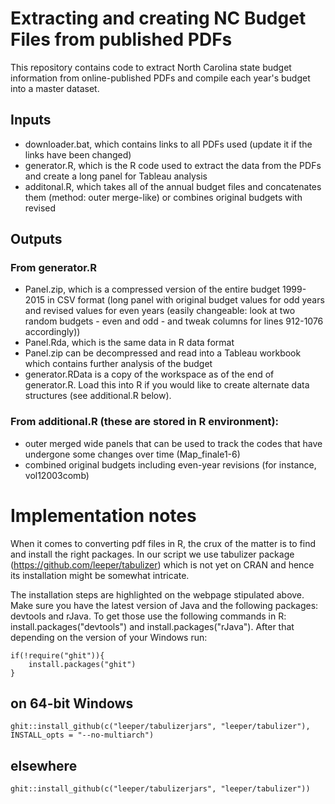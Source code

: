# Extracting and creating NC Budget Files from published PDFs
This repository contains code to extract North Carolina state budget information from online-published PDFs and compile each year's budget into a master dataset.

## Inputs
* downloader.bat, which contains links to all PDFs used (update it if the links have been changed)
* generator.R, which is the R code used to extract the data from the PDFs and create a long panel for Tableau analysis
* additonal.R, which takes all of the annual budget files and concatenates them (method: outer merge-like) or combines original budgets with revised

## Outputs
### From generator.R
* Panel.zip, which is a compressed version of the entire budget 1999-2015 in CSV format (long panel with original budget values for odd years and revised values for even years (easily changeable: look at two random budgets - even and odd - and tweak columns for lines 912-1076 accordingly))
* Panel.Rda, which is the same data in R data format
* Panel.zip can be decompressed and read into a Tableau workbook which contains further analysis of the budget
* generator.RData is a copy of the workspace as of the end of generator.R. Load this into R if you would like to create alternate data structures (see additional.R below).

### From additional.R (these are stored in R environment):
* outer merged wide panels that can be used to track the codes that have undergone some changes over time (Map_finale1-6)
* combined original budgets including even-year revisions (for instance, vol12003comb)

# Implementation notes
When it comes to converting pdf files in R, the crux of the matter is to find and install the right packages. In our script we use tabulizer package (https://github.com/leeper/tabulizer) which is not yet on CRAN and hence its installation might be somewhat intricate.

The installation steps are highlighted on the webpage stipulated above. Make sure you have the latest version of Java and the following packages: devtools and rJava. To get those use the following commands in R: install.packages("devtools") and install.packages("rJava"). After that depending on the version of your Windows run:

```
if(!require("ghit")){
    install.packages("ghit")
}
```
## on 64-bit Windows
`ghit::install_github(c("leeper/tabulizerjars", "leeper/tabulizer"), INSTALL_opts = "--no-multiarch")`
## elsewhere
`ghit::install_github(c("leeper/tabulizerjars", "leeper/tabulizer"))`
